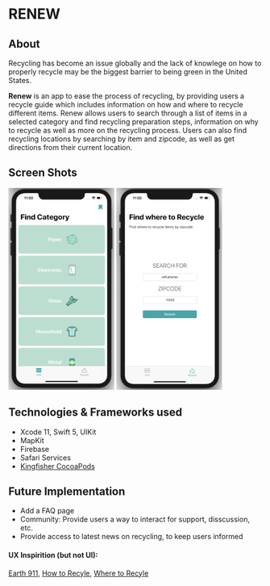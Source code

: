 # RENEW

## About

Recycling has become an issue globally and the lack of knowlege on how to properly recycle may be the biggest barrier to being green in the United States. 

**Renew** is an app to ease the process of recycling, by providing users a recycle guide which includes information on how and where to recycle different items.
Renew allows users to search through a list of items in a selected category and find recycling preparation steps, information on why to recycle as well as more on the recycling process. Users can also find recycling locations by searching by item and zipcode, as well as get directions from their current location. 

## Screen Shots
<img src="media/tab1Screenshot.png" alt="JobEntry" width="210" height="400" /> <img src="media/tab2Screenshot.png" alt="JobEntry" width="210" height="400" />

## Technologies & Frameworks used
- Xcode 11, Swift 5, UIKit 
- MapKit 
- Firebase 
- Safari Services 
- [Kingfisher CocoaPods](https://cocoapods.org/pods/Kingfisher)

## Future Implementation
- Add a FAQ page
- Community: Provide users a way to interact for support, disscussion, etc.
- Provide access to latest news on recycling, to keep users informed


#### UX Inspirition (but not UI): 
[Earth 911](https://earth911.com/), [How to Recyle](https://earth911.com/recycling-center-search-guides/?utm_source=earth911-header&utm_medium=top-navigation-menu&utm_campaign=top-nav-recycle-guide-button), [Where to Recyle](https://search.earth911.com/?utm_source=earth911-header&utm_medium=top-navigation-menu&utm_campaign=top-nav-recycle-search-button)

